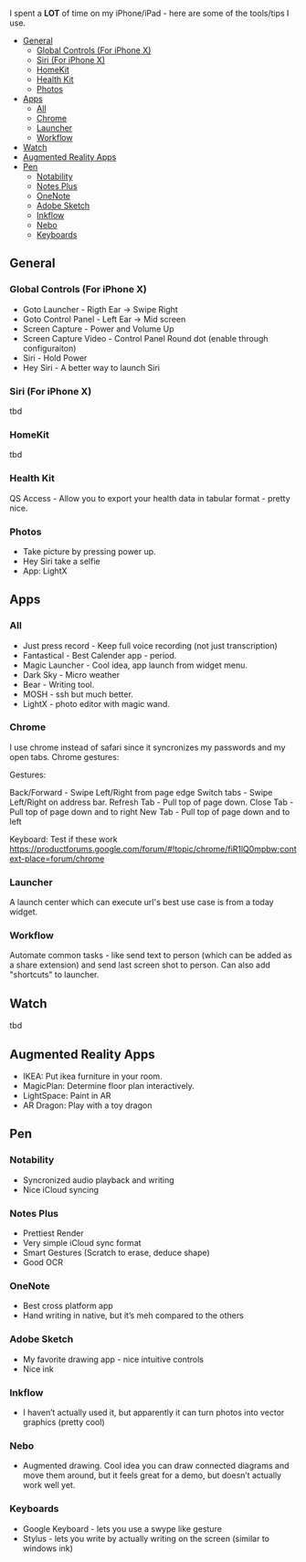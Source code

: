 I spent a **LOT** of time on my iPhone/iPad - here are some of the tools/tips I use.
<!-- vim-markdown-toc GFM -->

* [General](#general)
    * [Global Controls (For iPhone X)](#global-controls-(for-iphone-x))
    * [Siri (For iPhone X)](#siri-(for-iphone-x))
    * [HomeKit](#homekit)
    * [Health Kit](#health-kit)
    * [Photos](#photos)
* [Apps](#apps)
    * [All](#all)
    * [Chrome](#chrome)
    * [Launcher](#launcher)
    * [Workflow](#workflow)
* [Watch](#watch)
* [Augmented Reality Apps](#augmented-reality-apps)
* [Pen](#pen)
    * [Notability](#notability)
    * [Notes Plus](#notes-plus)
    * [OneNote](#onenote)
    * [Adobe Sketch](#adobe-sketch)
    * [Inkflow](#inkflow)
    * [Nebo](#nebo)
    * [Keyboards](#keyboards)

<!-- vim-markdown-toc -->
## General

### Global Controls (For iPhone X)

- Goto Launcher - Rigth Ear -> Swipe Right
- Goto Control Panel - Left Ear -> Mid screen
- Screen Capture  - Power and Volume Up 
- Screen Capture Video -  Control Panel Round dot (enable through configuraiton)
- Siri - Hold Power
- Hey Siri -  A better way to launch Siri 

### Siri (For iPhone X)

tbd

### HomeKit

tbd

### Health Kit

QS Access - Allow you to export your health data in tabular format - pretty nice. 

### Photos

- Take picture by pressing power up.
- Hey Siri take a selfie
- App: LightX

## Apps

### All

- Just press record - Keep full voice recording (not just transcription) 
- Fantastical - Best Calender app - period.
- Magic Launcher - Cool idea, app launch from widget menu.
- Dark Sky - Micro weather
- Bear - Writing tool.
- MOSH - ssh but much better.
- LightX - photo editor with magic wand.

### Chrome

I use chrome instead of safari since it syncronizes my passwords and my open tabs. Chrome gestures:

Gestures:

Back/Forward - Swipe Left/Right from page edge
Switch tabs - Swipe Left/Right on address bar.
Refresh Tab - Pull top of page down.
Close Tab - Pull top of page down and to right
New Tab - Pull top of page down and to left

Keyboard: Test if these work
https://productforums.google.com/forum/#!topic/chrome/fiR1lQ0mpbw;context-place=forum/chrome

### Launcher

A launch center which can execute url's best use case is from a today widget.

### Workflow

Automate common tasks - like send text to person (which can be added as a share extension) and send last screen shot to person. Can also add "shortcuts" to launcher.

## Watch

tbd

## Augmented Reality Apps

- IKEA: Put ikea furniture in your room.
- MagicPlan: Determine floor plan interactively.
- LightSpace: Paint in AR
- AR Dragon: Play with a toy dragon

## Pen 

### Notability 

 * Syncronized audio playback and writing
 * Nice iCloud syncing


### Notes Plus 
 
  * Prettiest Render
  * Very simple iCloud sync format
  * Smart Gestures (Scratch to erase, deduce shape)
  * Good OCR

### OneNote
   
* Best cross platform app
* Hand writing in native, but it’s meh compared to the others 

### Adobe Sketch

  * My favorite drawing app - nice intuitive controls
  * Nice ink
 

### Inkflow

  * I haven’t actually used it, but apparently it can turn photos into vector graphics (pretty cool)

### Nebo

  * Augmented drawing. Cool idea you can draw connected diagrams and move them around, but it feels great for a demo, but doesn’t actually work well yet. 

### Keyboards

* Google Keyboard - lets you use a swype like gesture
* Stylus  - lets you write by actually writing on the screen (similar to windows ink)

